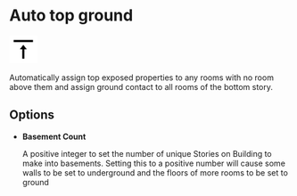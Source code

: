 # Auto top ground
<img src="images/auto-top-ground.svg" width="50" height="50"> 

Automatically assign top exposed properties to any rooms with no room above them and assign ground contact to all rooms of the bottom story.

## Options

* **Basement Count**

  A positive integer to set the number of unique Stories on Building to make into basements. Setting this to a positive number will cause some walls to be set to underground and the floors of more rooms to be set to ground